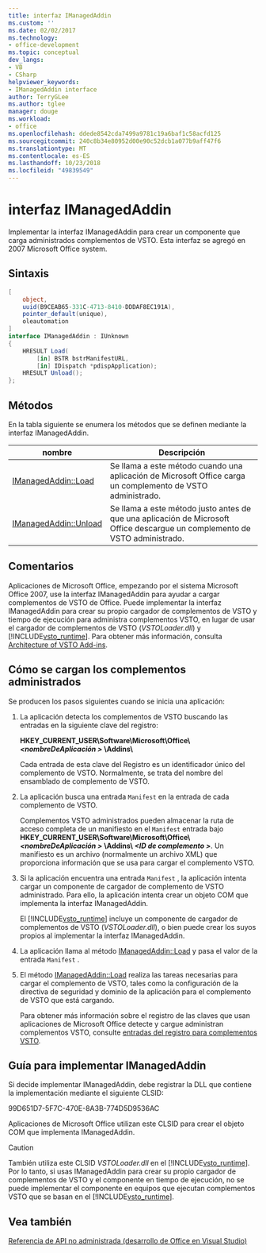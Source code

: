 ```yaml
---
title: interfaz IManagedAddin
ms.custom: ''
ms.date: 02/02/2017
ms.technology:
- office-development
ms.topic: conceptual
dev_langs:
- VB
- CSharp
helpviewer_keywords:
- IManagedAddin interface
author: TerryGLee
ms.author: tglee
manager: douge
ms.workload:
- office
ms.openlocfilehash: ddede8542cda7499a9781c19a6baf1c58acfd125
ms.sourcegitcommit: 240c8b34e80952d00e90c52dcb1a077b9aff47f6
ms.translationtype: MT
ms.contentlocale: es-ES
ms.lasthandoff: 10/23/2018
ms.locfileid: "49839549"
---
```

# <a name="imanagedaddin-interface"></a>interfaz IManagedAddin
  Implementar la interfaz IManagedAddin para crear un componente que carga administrados complementos de VSTO. Esta interfaz se agregó en 2007 Microsoft Office system.  
  
## <a name="syntax"></a>Sintaxis  
  
```csharp
[  
    object,  
    uuid(B9CEAB65-331C-4713-8410-DDDAF8EC191A),  
    pointer_default(unique),  
    oleautomation  
]  
interface IManagedAddin : IUnknown  
{  
    HRESULT Load(  
        [in] BSTR bstrManifestURL,   
        [in] IDispatch *pdispApplication);  
    HRESULT Unload();  
};  
```  
  
## <a name="methods"></a>Métodos  
 En la tabla siguiente se enumera los métodos que se definen mediante la interfaz IManagedAddin.  
  
|nombre|Descripción|  
|----------|-----------------|  
|[IManagedAddin::Load](../vsto/imanagedaddin-load.md)|Se llama a este método cuando una aplicación de Microsoft Office carga un complemento de VSTO administrado.|  
|[IManagedAddin::Unload](../vsto/imanagedaddin-unload.md)|Se llama a este método justo antes de que una aplicación de Microsoft Office descargue un complemento de VSTO administrado.|  
  
## <a name="remarks"></a>Comentarios  
 Aplicaciones de Microsoft Office, empezando por el sistema Microsoft Office 2007, use la interfaz IManagedAddin para ayudar a cargar complementos de VSTO de Office. Puede implementar la interfaz IManagedAddin para crear su propio cargador de complementos de VSTO y tiempo de ejecución para administra complementos VSTO, en lugar de usar el cargador de complementos de VSTO (*VSTOLoader.dll*) y [!INCLUDE[vsto_runtime](../vsto/includes/vsto-runtime-md.md)]. Para obtener más información, consulta [Architecture of VSTO Add-ins](../vsto/architecture-of-vsto-add-ins.md).  
  
## <a name="how-managed-add-ins-are-loaded"></a>Cómo se cargan los complementos administrados  
 Se producen los pasos siguientes cuando se inicia una aplicación:  
  
1. La aplicación detecta los complementos de VSTO buscando las entradas en la siguiente clave del registro:  
  
    **HKEY_CURRENT_USER\Software\Microsoft\Office\\*\<nombreDeAplicación >* \Addins\\**  
  
    Cada entrada de esta clave del Registro es un identificador único del complemento de VSTO. Normalmente, se trata del nombre del ensamblado de complemento de VSTO.  
  
2. La aplicación busca una entrada `Manifest` en la entrada de cada complemento de VSTO.  
  
    Complementos VSTO administrados pueden almacenar la ruta de acceso completa de un manifiesto en el `Manifest` entrada bajo **HKEY_CURRENT_USER\Software\Microsoft\Office\\_\<nombreDeAplicación >_ \Addins\\  _\<ID de complemento >_**. Un manifiesto es un archivo (normalmente un archivo XML) que proporciona información que se usa para cargar el complemento VSTO.  
  
3. Si la aplicación encuentra una entrada `Manifest` , la aplicación intenta cargar un componente de cargador de complemento de VSTO administrado. Para ello, la aplicación intenta crear un objeto COM que implementa la interfaz IManagedAddin.  
  
    El [!INCLUDE[vsto_runtime](../vsto/includes/vsto-runtime-md.md)] incluye un componente de cargador de complementos de VSTO (*VSTOLoader.dll*), o bien puede crear los suyos propios al implementar la interfaz IManagedAddin.  
  
4. La aplicación llama al método [IManagedAddin::Load](../vsto/imanagedaddin-load.md) y pasa el valor de la entrada `Manifest` .  
  
5. El método [IManagedAddin::Load](../vsto/imanagedaddin-load.md) realiza las tareas necesarias para cargar el complemento de VSTO, tales como la configuración de la directiva de seguridad y dominio de la aplicación para el complemento de VSTO que está cargando.  
  
   Para obtener más información sobre el registro de las claves que usan aplicaciones de Microsoft Office detecte y cargue administran complementos VSTO, consulte [entradas del registro para complementos VSTO](../vsto/registry-entries-for-vsto-add-ins.md).  
  
## <a name="guidance-to-implement-imanagedaddin"></a>Guía para implementar IManagedAddin  
 Si decide implementar IManagedAddin, debe registrar la DLL que contiene la implementación mediante el siguiente CLSID:  
  
 99D651D7-5F7C-470E-8A3B-774D5D9536AC  
  
 Aplicaciones de Microsoft Office utilizan este CLSID para crear el objeto COM que implementa IManagedAddin.  
  
> [!CAUTION]  
>  También utiliza este CLSID *VSTOLoader.dll* en el [!INCLUDE[vsto_runtime](../vsto/includes/vsto-runtime-md.md)]. Por lo tanto, si usas IManagedAddin para crear su propio cargador de complementos de VSTO y el componente en tiempo de ejecución, no se puede implementar el componente en equipos que ejecutan complementos VSTO que se basan en el [!INCLUDE[vsto_runtime](../vsto/includes/vsto-runtime-md.md)].  
  
## <a name="see-also"></a>Vea también  
 [Referencia de API no administrada &#40;desarrollo de Office en Visual Studio&#41;](../vsto/unmanaged-api-reference-office-development-in-visual-studio.md)  
  
  